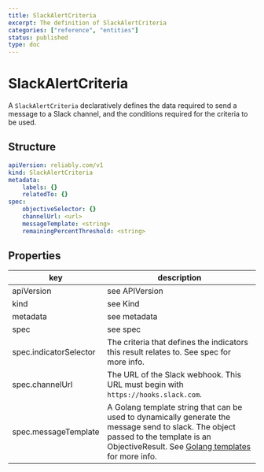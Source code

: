 ```yaml
---
title: SlackAlertCriteria
excerpt: The definition of SlackAlertCriteria
categories: ["reference", "entities"]
status: published
type: doc
---
```

# SlackAlertCriteria

A `SlackAlertCriteria` declaratively defines the data required to send a message to a Slack channel, and the conditions required for the criteria to be used.

## Structure

```yaml
apiVersion: reliably.com/v1
kind: SlackAlertCriteria
metadata:
    labels: {}
    relatedTo: {}
spec:
    objectiveSelector: {}
    channelUrl: <url>
    messageTemplate: <string>
    remainingPercentThreshold: <string>
```

## Properties
| key | description |
|---|---|
| apiVersion | see <g-link to="/reference/entities#apiVersion">APIVersion</g-link> |
| kind | see <g-link to="/reference/entities#kind">Kind</g-link> |
| metadata | see <g-link to="/reference/entities/#metadata">metadata</g-link> |
| spec | see <g-link to="/reference/entities#spec">spec</g-link> |
| spec.indicatorSelector | The criteria that defines the indicators this result relates to. See <g-link to="/reference/entities#selectors">spec</g-link> for more info. |
| spec.channelUrl | The URL of the Slack webhook. This URL must begin with `https://hooks.slack.com`. |
| spec.messageTemplate | A Golang template string that can be used to dynamically generate the message send to slack. The object passed to the template is an <g-link to="/reference/entities/objectiveresult/">ObjectiveResult</g-link>. See [Golang templates](https://pkg.go.dev/text/template) for more info. |